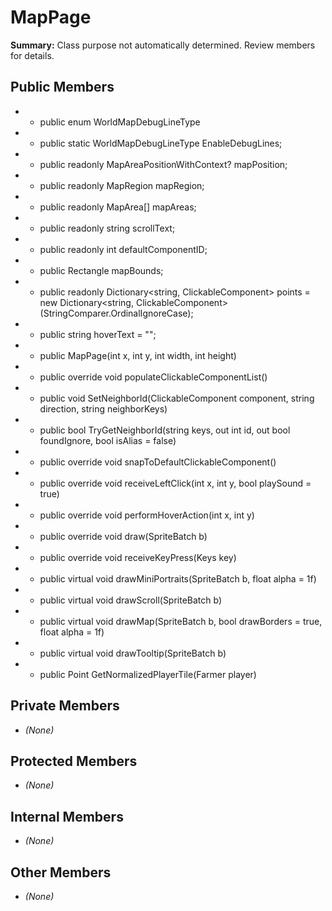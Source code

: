 # MapPage

**Summary:** Class purpose not automatically determined. Review members for details.

## Public Members
- - public enum WorldMapDebugLineType
- - public static WorldMapDebugLineType EnableDebugLines;
- - public readonly MapAreaPositionWithContext? mapPosition;
- - public readonly MapRegion mapRegion;
- - public readonly MapArea[] mapAreas;
- - public readonly string scrollText;
- - public readonly int defaultComponentID;
- - public Rectangle mapBounds;
- - public readonly Dictionary<string, ClickableComponent> points = new Dictionary<string, ClickableComponent>(StringComparer.OrdinalIgnoreCase);
- - public string hoverText = "";
- - public MapPage(int x, int y, int width, int height)
- - public override void populateClickableComponentList()
- - public void SetNeighborId(ClickableComponent component, string direction, string neighborKeys)
- - public bool TryGetNeighborId(string keys, out int id, out bool foundIgnore, bool isAlias = false)
- - public override void snapToDefaultClickableComponent()
- - public override void receiveLeftClick(int x, int y, bool playSound = true)
- - public override void performHoverAction(int x, int y)
- - public override void draw(SpriteBatch b)
- - public override void receiveKeyPress(Keys key)
- - public virtual void drawMiniPortraits(SpriteBatch b, float alpha = 1f)
- - public virtual void drawScroll(SpriteBatch b)
- - public virtual void drawMap(SpriteBatch b, bool drawBorders = true, float alpha = 1f)
- - public virtual void drawTooltip(SpriteBatch b)
- - public Point GetNormalizedPlayerTile(Farmer player)

## Private Members
- *(None)*

## Protected Members
- *(None)*

## Internal Members
- *(None)*

## Other Members
- *(None)*
